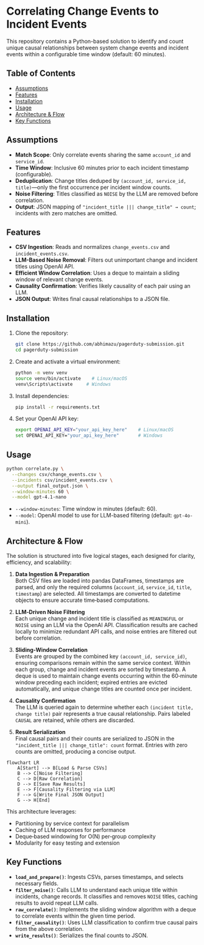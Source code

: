 # Correlating Change Events to Incident Events

This repository contains a Python-based solution to identify and count unique causal relationships between system change events and incident events within a configurable time window (default: 60 minutes).

## Table of Contents

- [Assumptions](#assumptions)
- [Features](#features)
- [Installation](#installation)
- [Usage](#usage)
- [Architecture & Flow](#architecture--flow)
- [Key Functions](#key-functions)

## Assumptions

- **Match Scope**: Only correlate events sharing the same `account_id` and `service_id`.
- **Time Window**: Inclusive 60 minutes prior to each incident timestamp (configurable).
- **Deduplication**: Change titles deduped by `(account_id, service_id, title)`—only the first occurrence per incident window counts.
- **Noise Filtering**: Titles classified as `NOISE` by the LLM are removed before correlation.
- **Output**: JSON mapping of `"incident_title ||| change_title" → count`; incidents with zero matches are omitted.

## Features

- **CSV Ingestion**: Reads and normalizes `change_events.csv` and `incident_events.csv`.
- **LLM-Based Noise Removal**: Filters out unimportant change and incident titles using OpenAI API.
- **Efficient Window Correlation**: Uses a deque to maintain a sliding window of relevant change events.
- **Causality Confirmation**: Verifies likely causality of each pair using an LLM.
- **JSON Output**: Writes final causal relationships to a JSON file.

## Installation

1. Clone the repository:
   ```bash
   git clone https://github.com/abhimazu/pagerduty-submission.git
   cd pagerduty-submission
   ```
2. Create and activate a virtual environment:
   ```bash
   python -m venv venv
   source venv/bin/activate    # Linux/macOS
   venv\Scripts\activate     # Windows
   ```
3. Install dependencies:
   ```bash
   pip install -r requirements.txt
   ```
4. Set your OpenAI API key:
   ```bash
   export OPENAI_API_KEY="your_api_key_here"    # Linux/macOS
   set OPENAI_API_KEY="your_api_key_here"       # Windows
   ```

## Usage

```bash
python correlate.py \
  --changes csv/change_events.csv \
  --incidents csv/incident_events.csv \
  --output final_output.json \
  --window-minutes 60 \
  --model gpt-4.1-nano
```

- `--window-minutes`: Time window in minutes (default: 60).
- `--model`: OpenAI model to use for LLM-based filtering (default: `gpt-4o-mini`).

## Architecture & Flow

The solution is structured into five logical stages, each designed for clarity, efficiency, and scalability:

1. **Data Ingestion & Preparation**  
   Both CSV files are loaded into pandas DataFrames, timestamps are parsed, and only the required columns (`account_id`, `service_id`, `title`, `timestamp`) are selected. All timestamps are converted to datetime objects to ensure accurate time‑based computations.

2. **LLM‑Driven Noise Filtering**  
   Each unique change and incident title is classified as `MEANINGFUL` or `NOISE` using an LLM via the OpenAI API. Classification results are cached locally to minimize redundant API calls, and noise entries are filtered out before correlation.

3. **Sliding‑Window Correlation**  
   Events are grouped by the combined key `(account_id, service_id)`, ensuring comparisons remain within the same service context. Within each group, change and incident events are sorted by timestamp. A deque is used to maintain change events occurring within the 60‑minute window preceding each incident; expired entries are evicted automatically, and unique change titles are counted once per incident.

4. **Causality Confirmation**  
   The LLM is queried again to determine whether each `(incident title, change title)` pair represents a true causal relationship. Pairs labeled `CAUSAL` are retained, while others are discarded.

5. **Result Serialization**  
   Final causal pairs and their counts are serialized to JSON in the `"incident_title ||| change_title": count` format. Entries with zero counts are omitted, producing a concise output.

```mermaid
flowchart LR
    A[Start] --> B[Load & Parse CSVs]
    B --> C[Noise Filtering]
    C --> D[Raw Correlation]
    D --> E[Save Raw Results]
    E --> F[Causality Filtering via LLM]
    F --> G[Write Final JSON Output]
    G --> H[End]
```

This architecture leverages:

- Partitioning by service context for parallelism
- Caching of LLM responses for performance
- Deque‑based windowing for O(N) per‑group complexity
- Modularity for easy testing and extension

## Key Functions

- **`load_and_prepare()`**: Ingests CSVs, parses timestamps, and selects necessary fields.
- **`filter_noise()`**: Calls LLM to understand each unique title within incidents, change records. It classifies and removes `NOISE` titles, caching results to avoid repeat LLM calls.
- **`raw_correlate()`**: Implements the sliding window algorithm with a deque to correlate events within the given time period.
- **`filter_causality()`**: Uses LLM classification to confirm true causal pairs from the above correlation.
- **`write_results()`**: Serializes the final counts to JSON.
